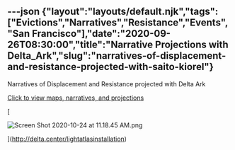 ---json
{"layout":"layouts/default.njk","tags":["Evictions","Narratives","Resistance","Events","San Francisco"],"date":"2020-09-26T08:30:00","title":"Narrative Projections with Delta_Ark","slug":"narratives-of-displacement-and-resistance-projected-with-saito-kiorel"}
---

Narratives of Displacement and Resistance projected with Delta Ark

[Click to view maps, narratives, and projections](http://delta.center/lightatlasinstallation)

[

![Screen Shot 2020-10-24 at 11.18.45 AM.png](https://images.squarespace-cdn.com/content/v1/52b7d7a6e4b0b3e376ac8ea2/1603583035767-0OZWNVE95LMWXBXRACPU/ke17ZwdGBToddI8pDm48kChM8sLJhZDaS2Pu2kY4-yoUqsxRUqqbr1mOJYKfIPR7LoDQ9mXPOjoJoqy81S2I8N_N4V1vUb5AoIIIbLZhVYxCRW4BPu10St3TBAUQYVKc_ZEK718cg0QFOlK8v9FJIv17S7rbpMne9WJbNpCps96tMOvTX8CaMnHaPUChU4-T/Screen+Shot+2020-10-24+at+11.18.45+AM.png)

](http://delta.center/lightatlasinstallation)